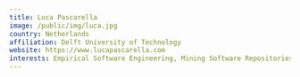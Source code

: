```yaml
---
title: Luca Pascarella
image: /public/img/luca.jpg
country: Netherlands
affiliation: Delft University of Technology
website: https://www.lucapascarella.com
interests: Empirical Software Engineering, Mining Software Repositories, Modern Code Reviews
---
```

